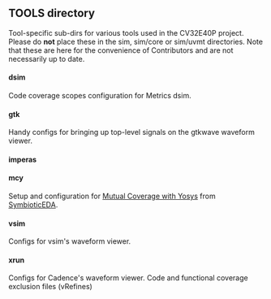 ## TOOLS directory
Tool-specific sub-dirs for various tools used in the CV32E40P project.
Please do **not** place these in the sim, sim/core or sim/uvmt directories.
Note that these are here for the convenience of Contributors and are not necessarily up to date.

#### dsim
Code coverage scopes configuration for Metrics dsim.

#### gtk
Handy configs for bringing up top-level signals on the gtkwave waveform viewer.

#### imperas

#### mcy
Setup and configuration for [Mutual Coverage with Yosys](https://github.com/YosysHQ/mcy) from [SymbioticEDA](https://www.symbioticeda.com/).

#### vsim
Configs for vsim's waveform viewer.

#### xrun
Configs for Cadence's waveform viewer.
Code and functional coverage exclusion files (vRefines)
